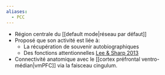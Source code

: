 ```yaml
---
aliases:
  - PCC
---
```

- Région centrale du [[default mode|réseau par défaut]] 
- Proposé que son activité est liée à:
	- La récupération de souvenir autobiographiques
	- Des fonctions attentionnelles [Lee & Sharp 2013](doi.org/10.1093/brain/awt162) 
- Connectivité anatomique avec le [[cortex préfrontal ventro-médian|vmPFC]] via la faisceau cingulum.